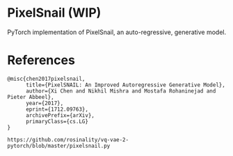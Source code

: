 # PixelSnail (WIP)
PyTorch implementation of PixelSnail, an auto-regressive, generative model.

# References
```
@misc{chen2017pixelsnail,
      title={PixelSNAIL: An Improved Autoregressive Generative Model}, 
      author={Xi Chen and Nikhil Mishra and Mostafa Rohaninejad and Pieter Abbeel},
      year={2017},
      eprint={1712.09763},
      archivePrefix={arXiv},
      primaryClass={cs.LG}
}

https://github.com/rosinality/vq-vae-2-pytorch/blob/master/pixelsnail.py
```
